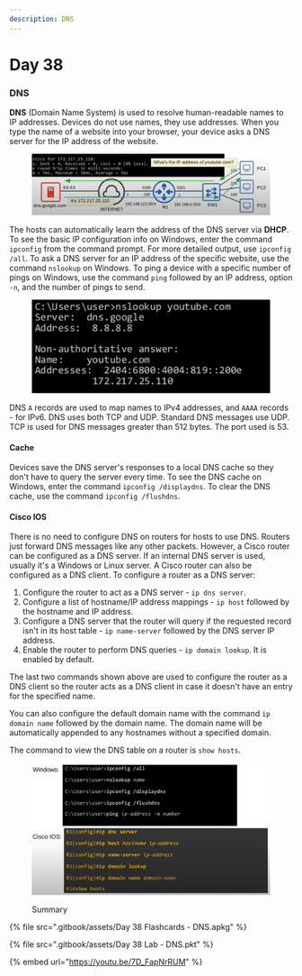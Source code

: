 ```yaml
---
description: DNS
---
```


# Day 38

### DNS

**DNS** (Domain Name System) is used to resolve human-readable names to IP addresses. Devices do not use names, they use addresses. When you type the name of a website into your browser, your device asks a DNS server for the IP address of the website.

<figure><img src=".gitbook/assets/image (4).png" alt="dns demo" width="563"><figcaption></figcaption></figure>

The hosts can automatically learn the address of the DNS server via **DHCP**. To see the basic IP configuration info on Windows, enter the command `ipconfig` from the command prompt. For more detailed output, use `ipconfig /all`. To ask a DNS server for an IP address of the specific website, use the command `nslookup` on Windows. To ping a device with a specific number of pings on Windows, use the command `ping` followed by an IP address, option `-n`, and the number of pings to send.

<figure><img src=".gitbook/assets/image (1) (1) (1) (1) (1) (1) (1) (1) (1).png" alt="nslookup demo" width="563"><figcaption></figcaption></figure>

DNS `A` records are used to map names to IPv4 addresses, and `AAAA` records - for IPv6. DNS uses both TCP and UDP. Standard DNS messages use UDP. TCP is used for DNS messages greater than 512 bytes. The port used is 53.

#### Cache

Devices save the DNS server's responses to a local DNS cache so they don't have to query the server every time. To see the DNS cache on Windows, enter the command `ipconfig /displaydns`. To clear the DNS cache, use the command `ipconfig /flushdns`.

#### Cisco IOS

There is no need to configure DNS on routers for hosts to use DNS. Routers just forward DNS messages like any other packets. However, a Cisco router can be configured as a DNS server. If an internal DNS server is used, usually it's a Windows or Linux server. A Cisco router can also be configured as a DNS client. To configure a router as a DNS server:

1. Configure the router to act as a DNS server - `ip dns server`.
2. Configure a list of hostname/IP address mappings - `ip host` followed by the hostname and IP address.
3. Configure a DNS server that the router will query if the requested record isn't in its host table - `ip name-server` followed by the DNS server IP address.
4. Enable the router to perform DNS queries - `ip domain lookup`. It is enabled by default.

The last two commands shown above are used to configure the router as a DNS client so the router acts as a DNS client in case it doesn't have an entry for the specified name.&#x20;

You can also configure the default domain name with the command `ip domain name` followed by the domain name. The domain name will be automatically appended to any hostnames without a specified domain.&#x20;

The command to view the DNS table on a router is `show hosts`.

<figure><img src=".gitbook/assets/image (2) (1) (1) (1) (1) (1) (1).png" alt="summary" width="563"><figcaption><p>Summary</p></figcaption></figure>

{% file src=".gitbook/assets/Day 38 Flashcards - DNS.apkg" %}

{% file src=".gitbook/assets/Day 38 Lab - DNS.pkt" %}

{% embed url="https://youtu.be/7D_FapNrRUM" %}
